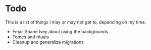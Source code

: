 # Todo
This is a list of things I may or may not get to, depending on my time.

- Email Shane Ivey about using the backgrounds
- Tomes and rituals
- Cleanup and generalize migrations
